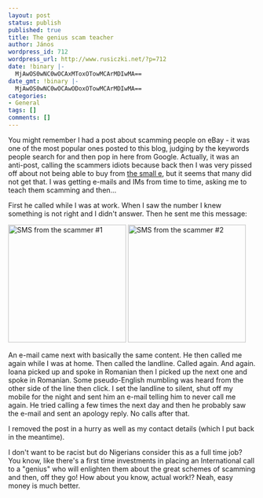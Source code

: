 ```yaml
---
layout: post
status: publish
published: true
title: The genius scam teacher
author: János
wordpress_id: 712
wordpress_url: http://www.rusiczki.net/?p=712
date: !binary |-
  MjAwOS0wNC0wOCAxMToxOTowMCArMDIwMA==
date_gmt: !binary |-
  MjAwOS0wNC0wOCAwODoxOTowMCArMDIwMA==
categories:
- General
tags: []
comments: []
---
```

<p>You might remember I had a post about scamming people on eBay - it was one of the most popular ones posted to this blog, judging by the keywords people search for and then pop in here from Google. Actually, it was an anti-post, calling the scammers idiots because back then I was very pissed off about not being able to buy from <a href="http://www.ebay.com">the small e</a>, but it seems that many did not get that. I was getting e-mails and IMs from time to time, asking me to teach them scamming and then...</p>
<p>First he called while I was at work. When I saw the number I knew something is not right and I didn't answer. Then he sent me this message:</p>
<p><img src="http://www.rusiczki.net/wp-content/uploads/2009/04/the-scam-teacher-1.jpg" alt="SMS from the scammer #1" title="SMS from the scammer #1" width="240" height="240" class="alignnone size-full wp-image-717" /> <img src="http://www.rusiczki.net/wp-content/uploads/2009/04/the-scam-teacher-2.jpg" alt="SMS from the scammer #2" title="SMS from the scammer #2" width="240" height="240" class="alignnone size-full wp-image-718" /></p>
<p>An e-mail came next with basically the same content. He then called me again while I was at home. Then called the landline. Called again. And again. Ioana picked up and spoke in Romanian then I picked up the next one and spoke in Romanian. Some pseudo-English mumbling was heard from the other side of the line then click. I set the landline to silent, shut off my mobile for the night and sent him an e-mail telling him to never call me again. He tried calling a few times the next day and then he probably saw the e-mail and sent an apology reply. No calls after that.</p>
<p>I removed the post in a hurry as well as my contact details (which I put back in the meantime).</p>
<p>I don't want to be racist but do Nigerians consider this as a full time job? You know, like there's a first time investments in placing an International call to a "genius" who will enlighten them about the great schemes of scamming and then, off they go! How about you know, actual work!? Neah, easy money is much better.</p>
